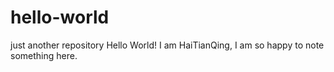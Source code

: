 # hello-world
just another repository
Hello World! I am HaiTianQing, I am so happy to note something here.
